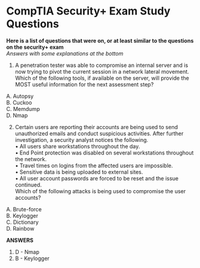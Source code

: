 # CompTIA Security+ Exam Study Questions

**Here is a list of questions that were on, or at least similar to the questions on the security+ exam** <br>
*Answers with some explanations at the bottom*

1. A penetration tester was able to compromise an internal server and is now trying to pivot the current session in a network
lateral movement. Which of the following tools, if available on the server, will provide the MOST useful information for the
next assessment step?

A. Autopsy<br>
B. Cuckoo<br>
C. Memdump<br>
D. Nmap<br>

2. Certain users are reporting their accounts are being used to send unauthorized emails and conduct suspicious activities.
After further investigation, a security analyst notices the following.<br>
• All users share workstations throughout the day.<br>
• End Point protection was disabled on several workstations throughout the network.<br>
• Travel times on logins from the affected users are impossible.<br>
• Sensitive data is being uploaded to external sites.<br>
• All user account passwords are forced to be reset and the issue continued.<br>
Which of the following attacks is being used to compromise the user accounts?

A. Brute-force<br>
B. Keylogger<br>
C. Dictionary<br>
D. Rainbow<br>


**ANSWERS**
1. D - Nmap
2. B - Keylogger
